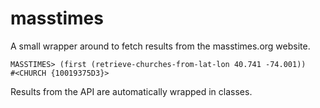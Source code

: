# masstimes

A small wrapper around to fetch results from the masstimes.org website.

```common-lisp
MASSTIMES> (first (retrieve-churches-from-lat-lon 40.741 -74.001))
#<CHURCH {10019375D3}>
```

Results from the API are automatically wrapped in classes.
